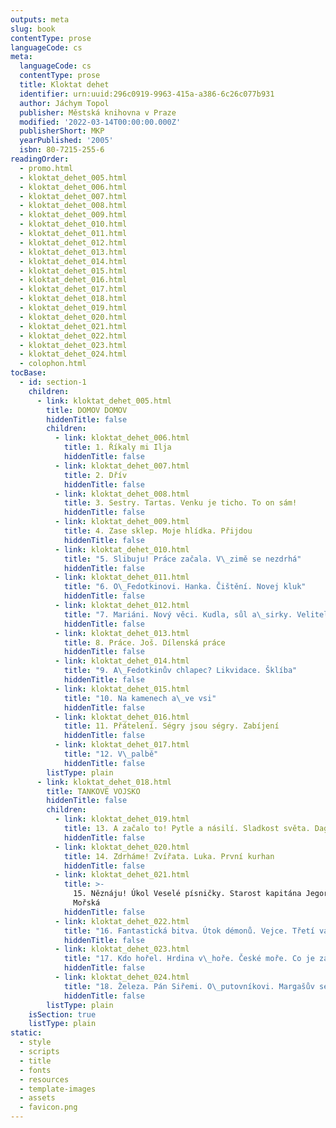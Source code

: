 ```yaml
---
outputs: meta
slug: book
contentType: prose
languageCode: cs
meta:
  languageCode: cs
  contentType: prose
  title: Kloktat dehet
  identifier: urn:uuid:296c0919-9963-415a-a386-6c26c077b931
  author: Jáchym Topol
  publisher: Městská knihovna v Praze
  modified: '2022-03-14T00:00:00.000Z'
  publisherShort: MKP
  yearPublished: '2005'
  isbn: 80-7215-255-6
readingOrder:
  - promo.html
  - kloktat_dehet_005.html
  - kloktat_dehet_006.html
  - kloktat_dehet_007.html
  - kloktat_dehet_008.html
  - kloktat_dehet_009.html
  - kloktat_dehet_010.html
  - kloktat_dehet_011.html
  - kloktat_dehet_012.html
  - kloktat_dehet_013.html
  - kloktat_dehet_014.html
  - kloktat_dehet_015.html
  - kloktat_dehet_016.html
  - kloktat_dehet_017.html
  - kloktat_dehet_018.html
  - kloktat_dehet_019.html
  - kloktat_dehet_020.html
  - kloktat_dehet_021.html
  - kloktat_dehet_022.html
  - kloktat_dehet_023.html
  - kloktat_dehet_024.html
  - colophon.html
tocBase:
  - id: section-1
    children:
      - link: kloktat_dehet_005.html
        title: DOMOV DOMOV
        hiddenTitle: false
        children:
          - link: kloktat_dehet_006.html
            title: 1. Říkaly mi Ilja
            hiddenTitle: false
          - link: kloktat_dehet_007.html
            title: 2. Dřív
            hiddenTitle: false
          - link: kloktat_dehet_008.html
            title: 3. Sestry. Tartas. Venku je ticho. To on sám!
            hiddenTitle: false
          - link: kloktat_dehet_009.html
            title: 4. Zase sklep. Moje hlídka. Přijdou
            hiddenTitle: false
          - link: kloktat_dehet_010.html
            title: "5. Slibuju! Práce začala. V\_zimě se nezdrhá"
            hiddenTitle: false
          - link: kloktat_dehet_011.html
            title: "6. O\_Fedotkinovi. Hanka. Čištění. Novej kluk"
            hiddenTitle: false
          - link: kloktat_dehet_012.html
            title: "7. Mariáni. Nový věci. Kudla, sůl a\_sirky. Velitelem čety!"
            hiddenTitle: false
          - link: kloktat_dehet_013.html
            title: 8. Práce. Još. Dílenská práce
            hiddenTitle: false
          - link: kloktat_dehet_014.html
            title: "9. A\_Fedotkinův chlapec? Likvidace. Šklíba"
            hiddenTitle: false
          - link: kloktat_dehet_015.html
            title: "10. Na kamenech a\_ve vsi"
            hiddenTitle: false
          - link: kloktat_dehet_016.html
            title: 11. Přátelení. Ségry jsou ségry. Zabíjení
            hiddenTitle: false
          - link: kloktat_dehet_017.html
            title: "12. V\_palbě"
            hiddenTitle: false
        listType: plain
      - link: kloktat_dehet_018.html
        title: TANKOVÉ VOJSKO
        hiddenTitle: false
        children:
          - link: kloktat_dehet_019.html
            title: 13. A začalo to! Pytle a násilí. Sladkost světa. Dago
            hiddenTitle: false
          - link: kloktat_dehet_020.html
            title: 14. Zdrháme! Zvířata. Luka. První kurhan
            hiddenTitle: false
          - link: kloktat_dehet_021.html
            title: >-
              15. Něznáju! Úkol Veselé písničky. Starost kapitána Jegorova.
              Mořská
            hiddenTitle: false
          - link: kloktat_dehet_022.html
            title: "16. Fantastická bitva. Útok démonů. Vejce. Třetí válka a\_poslední televize"
            hiddenTitle: false
          - link: kloktat_dehet_023.html
            title: "17. Kdo hořel. Hrdina v\_hoře. České moře. Co je za zatáčkou"
            hiddenTitle: false
          - link: kloktat_dehet_024.html
            title: "18. Železa. Pán Siřemi. O\_putovníkovi. Margašův sen. Jsem to já, nejsem to já"
            hiddenTitle: false
        listType: plain
    isSection: true
    listType: plain
static:
  - style
  - scripts
  - title
  - fonts
  - resources
  - template-images
  - assets
  - favicon.png
---
```

